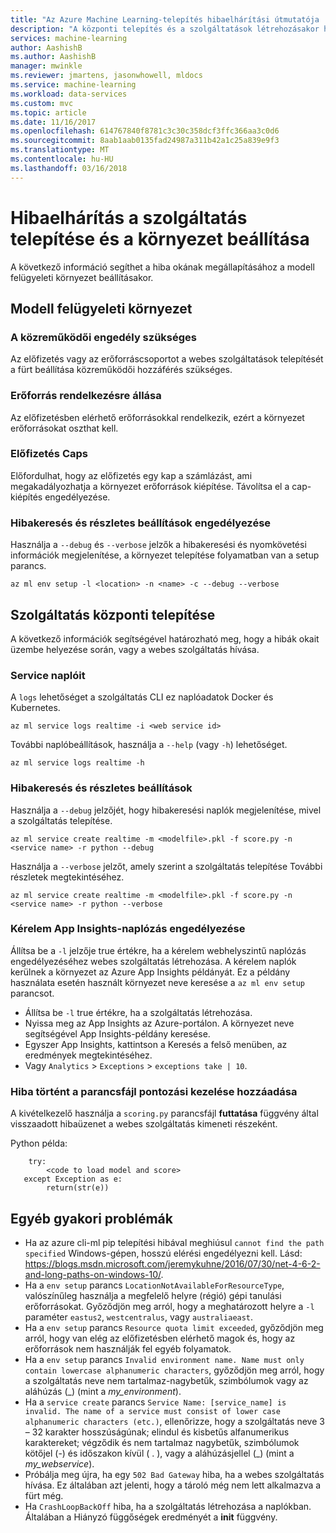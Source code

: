 ```yaml
---
title: "Az Azure Machine Learning-telepítés hibaelhárítási útmutatója |} Microsoft Docs"
description: "A központi telepítés és a szolgáltatások létrehozásakor hibaelhárítási útmutatója"
services: machine-learning
author: AashishB
ms.author: AashishB
manager: mwinkle
ms.reviewer: jmartens, jasonwhowell, mldocs
ms.service: machine-learning
ms.workload: data-services
ms.custom: mvc
ms.topic: article
ms.date: 11/16/2017
ms.openlocfilehash: 614767840f8781c3c30c358dcf3ffc366aa3c0d6
ms.sourcegitcommit: 8aab1aab0135fad24987a311b42a1c25a839e9f3
ms.translationtype: MT
ms.contentlocale: hu-HU
ms.lasthandoff: 03/16/2018
---
```

# <a name="troubleshooting-service-deployment-and-environment-setup"></a>Hibaelhárítás a szolgáltatás telepítése és a környezet beállítása
A következő információ segíthet a hiba okának megállapításához a modell felügyeleti környezet beállításakor.

## <a name="model-management-environment"></a>Modell felügyeleti környezet
### <a name="contributor-permission-required"></a>A közreműködői engedély szükséges
Az előfizetés vagy az erőforráscsoportot a webes szolgáltatások telepítését a fürt beállítása közreműködői hozzáférés szükséges.

### <a name="resource-availability"></a>Erőforrás rendelkezésre állása
Az előfizetésben elérhető erőforrásokkal rendelkezik, ezért a környezet erőforrásokat oszthat kell.

### <a name="subscription-caps"></a>Előfizetés Caps
Előfordulhat, hogy az előfizetés egy kap a számlázást, ami megakadályozhatja a környezet erőforrások kiépítése. Távolítsa el a cap-kiépítés engedélyezése.

### <a name="enable-debug-and-verbose-options"></a>Hibakeresés és részletes beállítások engedélyezése
Használja a `--debug` és `--verbose` jelzők a hibakeresési és nyomkövetési információk megjelenítése, a környezet telepítése folyamatban van a setup parancs.

```
az ml env setup -l <location> -n <name> -c --debug --verbose 
```

## <a name="service-deployment"></a>Szolgáltatás központi telepítése
A következő információk segítségével határozható meg, hogy a hibák okait üzembe helyezése során, vagy a webes szolgáltatás hívása.

### <a name="service-logs"></a>Service naplóit
A `logs` lehetőséget a szolgáltatás CLI ez naplóadatok Docker és Kubernetes.

```
az ml service logs realtime -i <web service id>
```

További naplóbeállítások, használja a `--help` (vagy `-h`) lehetőséget.

```
az ml service logs realtime -h
```

### <a name="debug-and-verbose-options"></a>Hibakeresés és részletes beállítások
Használja a `--debug` jelzőjét, hogy hibakeresési naplók megjelenítése, mivel a szolgáltatás telepítése.

```
az ml service create realtime -m <modelfile>.pkl -f score.py -n <service name> -r python --debug
```

Használja a `--verbose` jelzőt, amely szerint a szolgáltatás telepítése További részletek megtekintéséhez.

```
az ml service create realtime -m <modelfile>.pkl -f score.py -n <service name> -r python --verbose
```

### <a name="enable-request-logging-in-app-insights"></a>Kérelem App Insights-naplózás engedélyezése
Állítsa be a `-l` jelzője true értékre, ha a kérelem webhelyszintű naplózás engedélyezéséhez webes szolgáltatás létrehozása. A kérelem naplók kerülnek a környezet az Azure App Insights példányát. Ez a példány használata esetén használt környezet neve keresése a `az ml env setup` parancsot.

- Állítsa be `-l` true értékre, ha a szolgáltatás létrehozása.
- Nyissa meg az App Insights az Azure-portálon. A környezet neve segítségével App Insights-példány keresése.
- Egyszer App Insights, kattintson a Keresés a felső menüben, az eredmények megtekintéséhez.
- Vagy `Analytics`  >  `Exceptions`  >  `exceptions take | 10`.


### <a name="add-error-handling-in-scoring-script"></a>Hiba történt a parancsfájl pontozási kezelése hozzáadása
A kivételkezelő használja a `scoring.py` parancsfájl **futtatása** függvény által visszaadott hibaüzenet a webes szolgáltatás kimeneti részeként.

Python példa:
```
    try:
        <code to load model and score>
   except Exception as e:
        return(str(e))
```

## <a name="other-common-problems"></a>Egyéb gyakori problémák
- Ha az azure cli-ml pip telepítési hibával meghiúsul `cannot find the path specified` Windows-gépen, hosszú elérési engedélyezni kell. Lásd: https://blogs.msdn.microsoft.com/jeremykuhne/2016/07/30/net-4-6-2-and-long-paths-on-windows-10/. 
- Ha a `env setup` parancs `LocationNotAvailableForResourceType`, valószínűleg használja a megfelelő helyre (régió) gépi tanulási erőforrásokat. Győződjön meg arról, hogy a meghatározott helyre a `-l` paraméter `eastus2`, `westcentralus`, vagy `australiaeast`.
- Ha a `env setup` parancs `Resource quota limit exceeded`, győződjön meg arról, hogy van elég az előfizetésben elérhető magok és, hogy az erőforrások nem használják fel egyéb folyamatok.
- Ha a `env setup` parancs `Invalid environment name. Name must only contain lowercase alphanumeric characters`, győződjön meg arról, hogy a szolgáltatás neve nem tartalmaz-nagybetűk, szimbólumok vagy az aláhúzás (_) (mint a *my_environment*).
- Ha a `service create` parancs `Service Name: [service_name] is invalid. The name of a service must consist of lower case alphanumeric characters (etc.)`, ellenőrizze, hogy a szolgáltatás neve 3 – 32 karakter hosszúságúnak; elindul és kisbetűs alfanumerikus karaktereket; végződik és nem tartalmaz nagybetűk, szimbólumok kötőjel (-) és időszakon kívül ( . ), vagy a aláhúzásjellel (_) (mint a *my_webservice*).
- Próbálja meg újra, ha egy `502 Bad Gateway` hiba, ha a webes szolgáltatás hívása. Ez általában azt jelenti, hogy a tároló még nem lett alkalmazva a fürt még.
- Ha `CrashLoopBackOff` hiba, ha a szolgáltatás létrehozása a naplókban. Általában a Hiányzó függőségek eredményét a **init** függvény.
